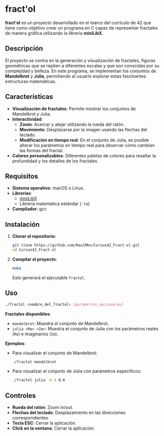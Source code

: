 # fract'ol

**fract'ol** es un proyecto desarrollado en el marco del currículo de 42 que tiene como objetivo crear un programa en C capaz de representar fractales de manera gráfica utilizando la librería **miniLibX**.

## Descripción

El proyecto se centra en la generación y visualización de fractales, figuras geométricas que se repiten a diferentes escalas y que son conocidas por su complejidad y belleza. En este programa, se implementan los conjuntos de **Mandelbrot** y **Julia**, permitiendo al usuario explorar estas fascinantes estructuras matemáticas.

## Características

- **Visualización de fractales**: Permite mostrar los conjuntos de Mandelbrot y Julia.
- **Interactividad**:
  - **Zoom**: Acercar y alejar utilizando la rueda del ratón.
  - **Movimiento**: Desplazarse por la imagen usando las flechas del teclado.
  - **Modificación en tiempo real**: En el conjunto de Julia, es posible alterar los parámetros en tiempo real para observar cómo cambian las formas del fractal.
- **Colores personalizables**: Diferentes paletas de colores para resaltar la profundidad y los detalles de los fractales.

## Requisitos

- **Sistema operativo**: macOS o Linux.
- **Librerías**:
  - [miniLibX](https://github.com/42Paris/minilibx-linux)
  - Librería matemática estándar (`-lm`).
- **Compilador**: gcc

## Instalación

1. **Clonar el repositorio**:

   ```bash
   git clone https://github.com/RaulMkn/Cursus42_Fract-ol.git
   cd Cursus42_Fract-ol
   ```

2. **Compilar el proyecto**:

   ```bash
   make
   ```

   Esto generará el ejecutable `fractol`.

## Uso

```bash
./fractol <nombre_del_fractal> [parámetros_opcionales]
```

**Fractales disponibles**:

- `mandelbrot`: Muestra el conjunto de Mandelbrot.
- `julia <Re> <Im>`: Muestra el conjunto de Julia con los parámetros reales (`Re`) e imaginarios (`Im`).

**Ejemplos**:

- Para visualizar el conjunto de Mandelbrot:

  ```bash
  ./fractol mandelbrot
  ```

- Para visualizar el conjunto de Julia con parámetros específicos:

  ```bash
  ./fractol julia -0.4 0.6
  ```

## Controles

- **Rueda del ratón**: Zoom in/out.
- **Flechas del teclado**: Desplazamiento en las direcciones correspondientes.
- **Tecla ESC**: Cerrar la aplicación.
- **Click en la ventana**: Cerrar la aplicación.

